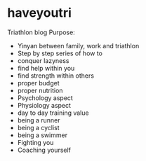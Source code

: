 # haveyoutri
Triathlon blog
Purpose:
- Yinyan between family, work and triathlon
- Step by step series of how to 
- conquer lazyness
- find help within you
- find strength within others
- proper budget
- proper nutrition
- Psychology aspect
- Physiology aspect
- day to day training value
- being a runner
- being a cyclist
- being a swimmer
- Fighting you
- Coaching yourself 
